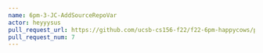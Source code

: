 ```yaml
---
name: 6pm-3-JC-AddSourceRepoVar
actor: heyyysus
pull_request_url: https://github.com/ucsb-cs156-f22/f22-6pm-happycows/pull/7
pull_request_num: 7
---
```

